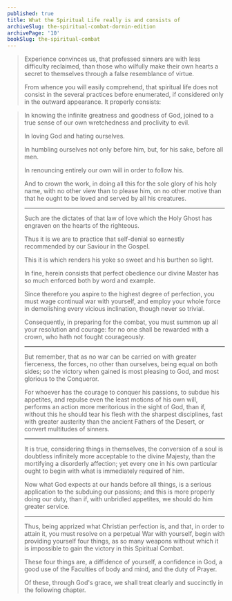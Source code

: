 ```yaml
---
published: true
title: What the Spiritual Life really is and consists of
archiveSlug: the-spiritual-combat-dornin-edition
archivePage: '10'
bookSlug: the-spiritual-combat
---
```


> Experience convinces us, that professed sinners are with less difficulty reclaimed, than those who wilfully make their own hearts a secret to themselves through a false resemblance of virtue.
>
> From whence you will easily comprehend, that spiritual life does not consist in the several practices before enumerated, if considered only in the outward appearance. It properly consists:

> In knowing the infinite greatness and goodness of God, joined to a true sense of our own wretchedness and proclivity to evil.
>
> In loving God and hating ourselves.
>
> In humbling ourselves not only before him, but, for his sake, before all men.
>
> In renouncing entirely our own will in order to follow his.
>
> And to crown the work, in doing all this for the sole glory of his holy name, with no other view than to please him, on no other motive than that he ought to be loved and served by all his creatures.
>
> ---
>
> Such are the dictates of that law of love which the Holy Ghost has engraven on the hearts of the righteous.
>
> Thus it is we are to practice that self-denial so earnestly recommended by our Saviour in the Gospel.
>
> This it is which renders his yoke so sweet and his burthen so light.
>
> In fine, herein consists that perfect obedience our divine Master has so much enforced both by word and example.
>
> Since therefore you aspire to the highest degree of perfection, you must wage continual war with yourself, and employ your whole force in demolishing every vicious inclination, though never so trivial.
>
> Consequently, in preparing for the combat, you must summon up all your resolution and courage: for no one shall be rewarded with a crown, who hath not fought courageously.
>
> ---
>
> But remember, that as no war can be carried on with greater fierceness, the forces, no other than ourselves, being equal on both sides; so the victory when gained is most pleasing to God, and most glorious to the Conqueror.
>
> For whoever has the courage to conquer his passions, to subdue his appetites, and repulse even the least motions of his own will, performs an action more meritorious in the sight of God, than if, without this he should tear his flesh with the sharpest disciplines, fast with greater austerity than the ancient Fathers of the Desert, or convert multitudes of sinners.
>
> ---
>
> It is true, considering things in themselves, the conversion of a soul is doubtless infinitely more acceptable to the divine Majesty, than the mortifying a disorderly affection; yet every one in his own particular ought to begin with what is immediately required of him.
>
> Now what God expects at our hands before all things, is a serious application to the subduing our passions; and this is more properly doing our duty, than if, with unbridled appetites, we should do him greater service.
>
> ---
>
> Thus, being apprized what Christian perfection is, and that, in order to attain it, you must resolve on a perpetual War with yourself, begin with providing yourself four things, as so many weapons without which it is impossible to gain the victory in this Spiritual Combat.
>
> These four things are, a diffidence of yourself, a confidence in God, a good use of the Faculties of body and mind, and the duty of Prayer.
>
> Of these, through God's grace, we shall treat clearly and succinctly in the following chapter.

